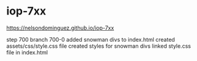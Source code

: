 # iop-7xx

 https://nelsondominguez.github.io/iop-7xx

 step 700 branch 700-0
 added snowman divs to index.html
 created assets/css/style.css file
 created styles for snowman divs
 linked style.css file in index.html
